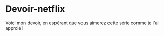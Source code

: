# Devoir-netflix
Voici mon devoir, en espérant que vous aimerez cette série comme je l'ai apprcié !
